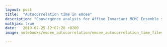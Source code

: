 ```yaml
---
layout: post
title:  "Autocorrelation time in emcee"
description: "Convergence analysis for Affine Invariant MCMC Ensemble samplers"
mathjax: true
date:   2019-07-25 12:07:28 +0200
image: notebooks/emcee_autocorrelation/emcee_autocorrelation_time_files/emcee_autocorrelation_time_8_0.png

---
```


